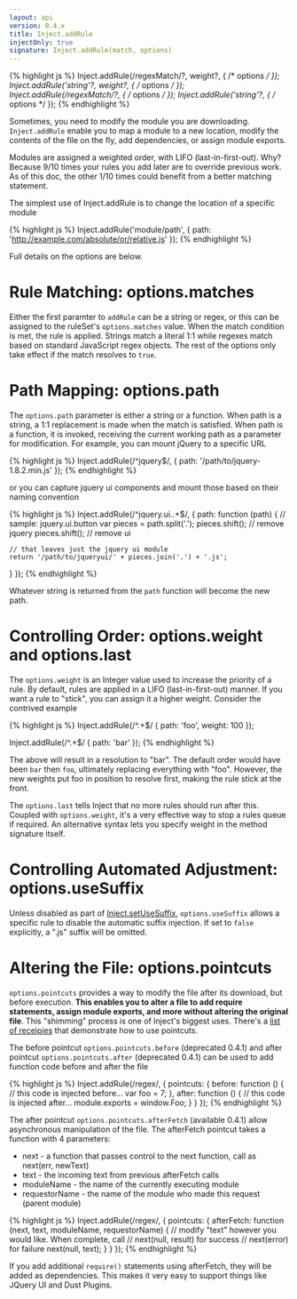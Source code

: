 ```yaml
---
layout: api
version: 0.4.x
title: Inject.addRule
injectOnly: true
signature: Inject.addRule(match, options)
---
```


{% highlight js %}
Inject.addRule(/regexMatch/?, weight?, { /* options */ });
Inject.addRule('string'?, weight?, { /* options */ });
Inject.addRule(/regexMatch/?, { /* options */ });
Inject.addRule('string'?, { /* options */ });
{% endhighlight %}

Sometimes, you need to modify the module you are downloading. `Inject.addRule` enable you to map a module to a new location, modify the contents of the file on the fly, add dependencies, or assign module exports.

Modules are assigned a weighted order, with LIFO (last-in-first-out). Why? Because 9/10 times your rules you add later are to override previous work. As of this doc, the other 1/10 times could benefit from a better matching statement.

The simplest use of Inject.addRule is to change the location of a specific module

{% highlight js %}
Inject.addRule('module/path', {
  path: 'http://example.com/absolute/or/relative.js'
});
{% endhighlight %}

Full details on the options are below.

Rule Matching: options.matches
==============================
Either the first paramter to `addRule` can be a string or regex, or this can be assigned to the ruleSet's `options.matches` value. When the match condition is met, the rule is applied. Strings match a literal 1:1 while regexes match based on standard JavaScript regex objects. The rest of the options only take effect if the match resolves to `true`.

Path Mapping: options.path
==========================
The `options.path` parameter is either a string or a function. When path is a string, a 1:1 replacement is made when the match is satisfied. When path is a function, it is invoked, receiving the current working path as a parameter for modification. For example, you can mount jQuery to a specific URL

{% highlight js %}
Inject.addRule(/^jquery$/, {
  path: '/path/to/jquery-1.8.2.min.js'
});
{% endhighlight %}

or you can capture jquery ui components and mount those based on their naming convention

{% highlight js %}
Inject.addRule(/^jquery\.ui\..+$/, {
  path: function (path) {
  	// sample: jquery.ui.button
  	var pieces = path.split('.');
  	pieces.shift(); // remove jquery
  	pieces.shift(); // remove ui

  	// that leaves just the jquery ui module
  	return '/path/to/jqueryui/' + pieces.join('.') + '.js';
  }
});
{% endhighlight %}

Whatever string is returned from the `path` function will become the new path.

Controlling Order: options.weight and options.last
==================================================
The `options.weight` is an Integer value used to increase the priority of a rule. By default, rules are applied in a LIFO (last-in-first-out) manner. If you want a rule to "stick", you can assign it a higher weight. Consider the contrived example

{% highlight js %}
Inject.addRule(/^.+$/ {
  path: 'foo',
  weight: 100
});

Inject.addRule(/^.+$/ {
  path: 'bar'
});
{% endhighlight %}

The above will result in a resolution to "bar". The default order would have been `bar` then `foo`, ultimately replacing everything with "foo". However, the new weights put foo in position to resolve first, making the rule stick at the front.

The `options.last` tells Inject that no more rules should run after this. Coupled with `options.weight`, it's a very effective way to stop a rules queue if required. An alternative syntax lets you specify weight in the method signature itself.

Controlling Automated Adjustment: options.useSuffix
===================================================
Unless disabled as part of [Inject.setUseSuffix](/docs/0.4.x/api/inject.setusesuffix.html), `options.useSuffix` allows a specific rule to disable the automatic suffix injection. If set to `false` explicitly, a ".js" suffix will be omitted.

Altering the File: options.pointcuts
====================================
`options.pointcuts` provides a way to modify the file after its download, but before execution. **This enables you to alter a file to add require statements, assign module exports, and more without altering the original file**. This "shimming" process is one of Inject's biggest uses. There's a [list of receipies](/docs/0.4.x/howto/inject_and_libraries.html) that demonstrate how to use pointcuts.

The before pointcut `options.pointcuts.before` (deprecated 0.4.1) and after pointcut `options.pointcuts.after` (deprecated 0.4.1) can be used to add function code before and after the file

{% highlight js %}
Inject.addRule(/regex/, {
  pointcuts: {
    before: function () {
      // this code is injected before...
      var foo = 7;
    },
    after: function () {
      // this code is injected after...
      module.exports = window.Foo;
    }
  }
});
{% endhighlight %}

The after pointcut `options.pointcuts.afterFetch` (available 0.4.1) allow asynchronous manipulation of the file. The afterFetch pointcut takes a function with 4 parameters:

* next - a function that passes control to the next function, call as next(err, newText)
* text - the incoming text from previous afterFetch calls
* moduleName - the name of the currently executing module
* requestorName - the name of the module who made this request (parent module)

{% highlight js %}
Inject.addRule(/regex/, {
  pointcuts: {
    afterFetch: function (next, text, moduleName, requestorName) {
      // modify "text" however you would like. When complete, call
      // next(null, result) for success
      // next(error) for failure
      next(null, text);
    }
  }
});
{% endhighlight %}

If you add additional `require()` statements using afterFetch, they will be added as dependencies. This makes it very easy to support things like JQuery UI and Dust Plugins.